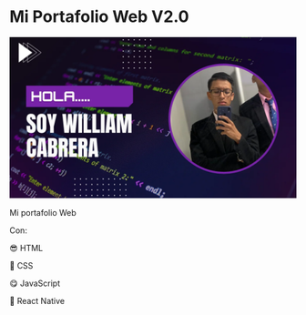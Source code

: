 # Mi Portafolio Web V2.0

![Yo](assets/img/Yo.webp)

Mi portafolio Web 

Con: 

😎 HTML 

👻 CSS 

😋 JavaScript

🤖 React Native
